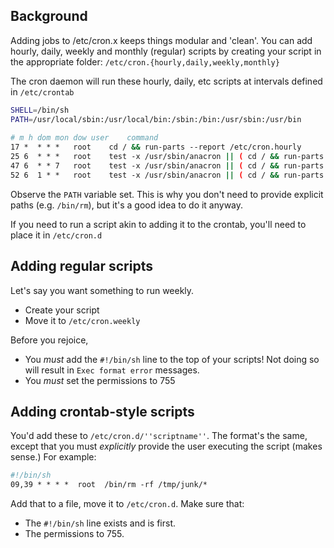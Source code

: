 Background
----------

Adding jobs to /etc/cron.x keeps things modular and 'clean'. You can add
hourly, daily, weekly and monthly (regular) scripts by creating your
script in the appropriate folder: `/etc/cron.{hourly,daily,weekly,monthly}`

The cron daemon will run these hourly, daily, etc scripts at intervals
defined in `/etc/crontab`

```bash
SHELL=/bin/sh  
PATH=/usr/local/sbin:/usr/local/bin:/sbin:/bin:/usr/sbin:/usr/bin  
  
# m h dom mon dow user    command  
17 *  * * *   root    cd / && run-parts --report /etc/cron.hourly  
25 6  * * *   root    test -x /usr/sbin/anacron || ( cd / && run-parts --report /etc/cron.daily )  
47 6  * * 7   root    test -x /usr/sbin/anacron || ( cd / && run-parts --report /etc/cron.weekly )  
52 6  1 * *   root    test -x /usr/sbin/anacron || ( cd / && run-parts --report /etc/cron.monthly )
```

Observe the `PATH` variable set. This is why you don't need to provide
explicit paths (e.g. `/bin/rm`), but it's a good idea to do it anyway.

If you need to run a script akin to adding it to the crontab, you'll
need to place it in `/etc/cron.d`

Adding regular scripts
----------------------

Let's say you want something to run weekly.

* Create your script
* Move it to `/etc/cron.weekly`

Before you rejoice,

* You *must* add the `#!/bin/sh` line to the top of your scripts! Not
    doing so will result in `Exec format error` messages.
* You *must* set the permissions to 755

Adding crontab-style scripts
----------------------------

You'd add these to `/etc/cron.d/''scriptname''`. The format's the same,
except that you must *explicitly* provide the user executing the script
(makes sense.) For example:

```bash
#!/bin/sh  
09,39 * * * *  root  /bin/rm -rf /tmp/junk/*
```

Add that to a file, move it to `/etc/cron.d`. Make sure that:

* The `#!/bin/sh` line exists and is first.
* The permissions to 755.



